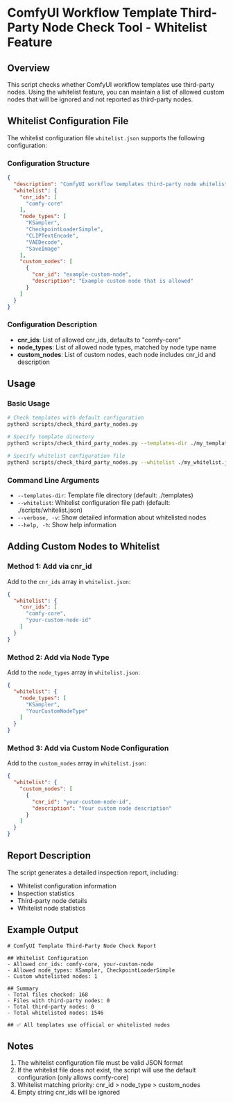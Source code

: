 # ComfyUI Workflow Template Third-Party Node Check Tool - Whitelist Feature

## Overview

This script checks whether ComfyUI workflow templates use third-party nodes. Using the whitelist feature, you can maintain a list of allowed custom nodes that will be ignored and not reported as third-party nodes.

## Whitelist Configuration File

The whitelist configuration file `whitelist.json` supports the following configuration:

### Configuration Structure

```json
{
  "description": "ComfyUI workflow templates third-party node whitelist",
  "whitelist": {
    "cnr_ids": [
      "comfy-core"
    ],
    "node_types": [
      "KSampler",
      "CheckpointLoaderSimple",
      "CLIPTextEncode",
      "VAEDecode",
      "SaveImage"
    ],
    "custom_nodes": [
      {
        "cnr_id": "example-custom-node",
        "description": "Example custom node that is allowed"
      }
    ]
  }
}
```

### Configuration Description

- **cnr_ids**: List of allowed cnr_ids, defaults to "comfy-core"
- **node_types**: List of allowed node types, matched by node type name
- **custom_nodes**: List of custom nodes, each node includes cnr_id and description

## Usage

### Basic Usage

```bash
# Check templates with default configuration
python3 scripts/check_third_party_nodes.py

# Specify template directory
python3 scripts/check_third_party_nodes.py --templates-dir ./my_templates

# Specify whitelist configuration file
python3 scripts/check_third_party_nodes.py --whitelist ./my_whitelist.json
```

### Command Line Arguments

- `--templates-dir`: Template file directory (default: ./templates)
- `--whitelist`: Whitelist configuration file path (default: ./scripts/whitelist.json)
- `--verbose, -v`: Show detailed information about whitelisted nodes
- `--help, -h`: Show help information

## Adding Custom Nodes to Whitelist

### Method 1: Add via cnr_id

Add to the `cnr_ids` array in `whitelist.json`:

```json
{
  "whitelist": {
    "cnr_ids": [
      "comfy-core",
      "your-custom-node-id"
    ]
  }
}
```

### Method 2: Add via Node Type

Add to the `node_types` array in `whitelist.json`:

```json
{
  "whitelist": {
    "node_types": [
      "KSampler",
      "YourCustomNodeType"
    ]
  }
}
```

### Method 3: Add via Custom Node Configuration

Add to the `custom_nodes` array in `whitelist.json`:

```json
{
  "whitelist": {
    "custom_nodes": [
      {
        "cnr_id": "your-custom-node-id",
        "description": "Your custom node description"
      }
    ]
  }
}
```

## Report Description

The script generates a detailed inspection report, including:

- Whitelist configuration information
- Inspection statistics
- Third-party node details
- Whitelist node statistics

## Example Output

```
# ComfyUI Template Third-Party Node Check Report

## Whitelist Configuration
- Allowed cnr_ids: comfy-core, your-custom-node
- Allowed node_types: KSampler, CheckpointLoaderSimple
- Custom whitelisted nodes: 1

## Summary
- Total files checked: 168
- Files with third-party nodes: 0
- Total third-party nodes: 0
- Total whitelisted nodes: 1546

## ✅ All templates use official or whitelisted nodes
```

## Notes

1. The whitelist configuration file must be valid JSON format
2. If the whitelist file does not exist, the script will use the default configuration (only allows comfy-core)
3. Whitelist matching priority: cnr_id > node_type > custom_nodes
4. Empty string cnr_ids will be ignored